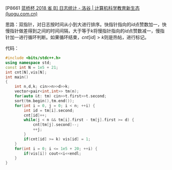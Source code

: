 [P8661 [蓝桥杯 2018 省 B\] 日志统计 - 洛谷 | 计算机科学教育新生态 (luogu.com.cn)](https://www.luogu.com.cn/problem/P8661)

思路：双指针，对日志按时间从小到大进行排序。快指针指向的$id$点赞数加一，快慢指针做差得到之间的时间间隔，大于等于$k$将慢指针指向的$id$点赞数减一，慢指针加一进行循环判断。如果循环结束，$cnt[id] > k$则是热帖，进行标记。

代码：

```cpp
#include <bits/stdc++.h>
using namespace std;
const int N = 1e5 + 21;
int cnt[N],vis[N];
int main()
{
    int n,d,k; cin>>n>>d>>k;
    vector<pair<int,int>> tm(n);
    for(auto &t: tm) cin>>t.first>>t.second;
    sort(tm.begin(),tm.end());
    for(int i = 0, j = 0; i < n; ++i) {
        int id = tm[i].second;
        cnt[id]++;
        while(j < n && tm[i].first - tm[j].first >= d) {
            cnt[tm[j].second]--;
            ++j;
        }
        if(cnt[id] >= k) vis[id] = 1;
    }
    for(int i = 0; i <= 1e5 + 20; ++i) {
        if(vis[i]) cout<<i<<endl;
    }
}
```


